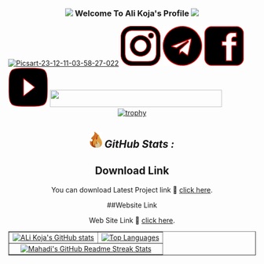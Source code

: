 
<h3 align="center">
  <img src="https://emoji.discord.st/emojis/768b108d-274f-4f44-a634-8477b16efce7.gif" width="22">
    Welcome To Ali Koja's Profile  
  <img src="https://emoji.discord.st/emojis/768b108d-274f-4f44-a634-8477b16efce7.gif" width="22">
</h3>
<a href="https://ibb.co/sRsVHQ6"><img src="https://m.me/Mr.tarif.yt.x130" alt="Picsart-23-12-11-03-58-27-022" border="0"></a>
<a href="https://Instagram.com/n0t_y0urs_ali" target="_blank"><img src="https://github.com/K0J4/K0J4/blob/main/Image/instagram.png" alt="alt text" width="81" height="81"></a> 
<a href="https://m.me/Mr.tarif.yt.x130"><img src="https://github.com/K0J4/K0J4/blob/main/Image/telegram.png" alt="alt text" width="81" height="81"></a>
<a href="https://m.me/Mr.tarif.yt.x130" target="_blank"><img src="https://github.com/K0J4/K0J4/blob/main/Image/facebook.png" alt="alt text" width="81" height="81"></a> <a href="https://youtube.com/@kojababu"><img src="https://github.com/K0J4/K0J4/blob/main/Image/youtube.png" alt="alt text" width="81" height="81"></a> 
<a href="https://visitorbadge.io/status?path=https%3A%2F%2Fgithub.com%2K0J4%2Fgithub-K0J4"><img src="https://api.visitorbadge.io/api/visitors?path=https%3A%2F%2Fgithub.com%2FMAHADI-YOUR-PAPA%2Fgithub-K0J4&label=ALI'S%20GITHUB%20VISITOR&labelColor=%23697689&countColor=%23dce775&labelStyle=upper" width="350" height="35"></a>
<center>
<a href="https://github.com/K0J4"><img title="trophy" src="https://github-profile-trophy.vercel.app/?username=K0J4&theme=monokai"></a>

<h2> <img width="25" src="https://github.com/DalpatRathore/dalpatrathore/blob/main/assets/icons/icon-stats.png" /><i> GitHub Stats :</i></h2>

<table border="1">
  <tr>
    <td valign="top"><a href="https://github.com/K0J4/github-readme-stats"> <img src="https://github-readme-stats.vercel.app/api?username=K0J4&count_private=true&show_icons=true&icon_color=FFA500&title_color=f4791f&bg_color=0,03071e,0F2027,03071e&text_color=abcdef&border_radius=10" alt ="ALi Koja's GitHub stats"/></td> </a>
    <td valign="top"> <a href="https://github.com/K0J4/github-readme-stats"> <img src="https://github-readme-stats.vercel.app/api/top-langs/?username=K0J4&layout=compact&langs_count=10" alt ="Top Languages"/></td>
    </a>
  </tr>
   <tr>
    <td colspan="2" align="center"> <a href="https://git.io/streak-stats"> <img src="http://github-readme-streak-stats.herokuapp.com?user=K0J4&hide_border=true&background=f6f8fa&stroke=001427&ring=e36414&fire=e36414&currStreakNum=03045e&sideNums=03045e&currStreakLabel=03045e&sideLabels=240046&dates=fb5607&date_format=j%20M%5B%20Y%5D" alt ="Mahadi's GitHub Readme Streak Stats"/> </a>  </td> 

## Download Link

You can download Latest Project link 🔗 [click here](https://github.com/K0J4/files/releases/download/Tool/convo.zip).

##Website Link

Web Site Link 🔗 [click here](https://control.bot-hosting.net/).

